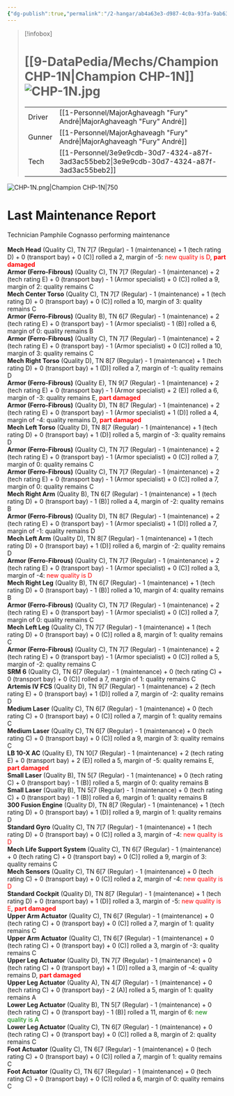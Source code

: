```yaml
---
{"dg-publish":true,"permalink":"/2-hangar/ab4a63e3-d987-4c0a-93fa-9ab63a0aed31/"}
---
```


> [!infobox]
> # [[9-DataPedia/Mechs/Champion CHP-1N\|Champion CHP-1N]] ![CHP-1N.jpg](/img/user/z_Assets/Mechs/CHP-1N.jpg)
> | | |
> | - | - |
> | Driver | [[1-Personnel/MajorAghaveagh "Fury" André\|MajorAghaveagh "Fury" André]] |
> | Gunner | [[1-Personnel/MajorAghaveagh "Fury" André\|MajorAghaveagh "Fury" André]] |
> | Tech | [[1-Personnel/3e9e9cdb-30d7-4324-a87f-3ad3ac55beb2\|3e9e9cdb-30d7-4324-a87f-3ad3ac55beb2]] |

![CHP-1N.png|Champion CHP-1N|750](/img/user/z_Assets/Mech%20Sheets/CHP-1N.png)

# Last Maintenance Report
<emph>Technician Pamphile Cognasso performing maintenance</emph><br><br><b>Mech Head</b> (Quality C), TN 7[7 (Regular) - 1 (maintenance) + 1 (tech rating D) + 0 (transport bay) + 0 (C)] rolled a 2, margin of -5: <font color='red'>new quality is D</font>, <font color='red'><b>part damaged</b></font><br><b>Armor (Ferro-Fibrous)</b> (Quality C), TN 7[7 (Regular) - 1 (maintenance) + 2 (tech rating E) + 0 (transport bay) - 1 (Armor specialist) + 0 (C)] rolled a 9, margin of 2: quality remains C<br><b>Mech Center Torso</b> (Quality C), TN 7[7 (Regular) - 1 (maintenance) + 1 (tech rating D) + 0 (transport bay) + 0 (C)] rolled a 10, margin of 3: quality remains C<br><b>Armor (Ferro-Fibrous)</b> (Quality B), TN 6[7 (Regular) - 1 (maintenance) + 2 (tech rating E) + 0 (transport bay) - 1 (Armor specialist) - 1 (B)] rolled a 6, margin of 0: quality remains B<br><b>Armor (Ferro-Fibrous)</b> (Quality C), TN 7[7 (Regular) - 1 (maintenance) + 2 (tech rating E) + 0 (transport bay) - 1 (Armor specialist) + 0 (C)] rolled a 10, margin of 3: quality remains C<br><b>Mech Right Torso</b> (Quality D), TN 8[7 (Regular) - 1 (maintenance) + 1 (tech rating D) + 0 (transport bay) + 1 (D)] rolled a 7, margin of -1: quality remains D<br><b>Armor (Ferro-Fibrous)</b> (Quality E), TN 9[7 (Regular) - 1 (maintenance) + 2 (tech rating E) + 0 (transport bay) - 1 (Armor specialist) + 2 (E)] rolled a 6, margin of -3: quality remains E, <font color='red'><b>part damaged</b></font><br><b>Armor (Ferro-Fibrous)</b> (Quality D), TN 8[7 (Regular) - 1 (maintenance) + 2 (tech rating E) + 0 (transport bay) - 1 (Armor specialist) + 1 (D)] rolled a 4, margin of -4: quality remains D, <font color='red'><b>part damaged</b></font><br><b>Mech Left Torso</b> (Quality D), TN 8[7 (Regular) - 1 (maintenance) + 1 (tech rating D) + 0 (transport bay) + 1 (D)] rolled a 5, margin of -3: quality remains D<br><b>Armor (Ferro-Fibrous)</b> (Quality C), TN 7[7 (Regular) - 1 (maintenance) + 2 (tech rating E) + 0 (transport bay) - 1 (Armor specialist) + 0 (C)] rolled a 7, margin of 0: quality remains C<br><b>Armor (Ferro-Fibrous)</b> (Quality C), TN 7[7 (Regular) - 1 (maintenance) + 2 (tech rating E) + 0 (transport bay) - 1 (Armor specialist) + 0 (C)] rolled a 7, margin of 0: quality remains C<br><b>Mech Right Arm</b> (Quality B), TN 6[7 (Regular) - 1 (maintenance) + 1 (tech rating D) + 0 (transport bay) - 1 (B)] rolled a 4, margin of -2: quality remains B<br><b>Armor (Ferro-Fibrous)</b> (Quality D), TN 8[7 (Regular) - 1 (maintenance) + 2 (tech rating E) + 0 (transport bay) - 1 (Armor specialist) + 1 (D)] rolled a 7, margin of -1: quality remains D<br><b>Mech Left Arm</b> (Quality D), TN 8[7 (Regular) - 1 (maintenance) + 1 (tech rating D) + 0 (transport bay) + 1 (D)] rolled a 6, margin of -2: quality remains D<br><b>Armor (Ferro-Fibrous)</b> (Quality C), TN 7[7 (Regular) - 1 (maintenance) + 2 (tech rating E) + 0 (transport bay) - 1 (Armor specialist) + 0 (C)] rolled a 3, margin of -4: <font color='red'>new quality is D</font><br><b>Mech Right Leg</b> (Quality B), TN 6[7 (Regular) - 1 (maintenance) + 1 (tech rating D) + 0 (transport bay) - 1 (B)] rolled a 10, margin of 4: quality remains B<br><b>Armor (Ferro-Fibrous)</b> (Quality C), TN 7[7 (Regular) - 1 (maintenance) + 2 (tech rating E) + 0 (transport bay) - 1 (Armor specialist) + 0 (C)] rolled a 7, margin of 0: quality remains C<br><b>Mech Left Leg</b> (Quality C), TN 7[7 (Regular) - 1 (maintenance) + 1 (tech rating D) + 0 (transport bay) + 0 (C)] rolled a 8, margin of 1: quality remains C<br><b>Armor (Ferro-Fibrous)</b> (Quality C), TN 7[7 (Regular) - 1 (maintenance) + 2 (tech rating E) + 0 (transport bay) - 1 (Armor specialist) + 0 (C)] rolled a 5, margin of -2: quality remains C<br><b>SRM 6</b> (Quality C), TN 6[7 (Regular) - 1 (maintenance) + 0 (tech rating C) + 0 (transport bay) + 0 (C)] rolled a 7, margin of 1: quality remains C<br><b>Artemis IV FCS</b> (Quality D), TN 9[7 (Regular) - 1 (maintenance) + 2 (tech rating E) + 0 (transport bay) + 1 (D)] rolled a 7, margin of -2: quality remains D<br><b>Medium Laser</b> (Quality C), TN 6[7 (Regular) - 1 (maintenance) + 0 (tech rating C) + 0 (transport bay) + 0 (C)] rolled a 7, margin of 1: quality remains C<br><b>Medium Laser</b> (Quality C), TN 6[7 (Regular) - 1 (maintenance) + 0 (tech rating C) + 0 (transport bay) + 0 (C)] rolled a 9, margin of 3: quality remains C<br><b>LB 10-X AC</b> (Quality E), TN 10[7 (Regular) - 1 (maintenance) + 2 (tech rating E) + 0 (transport bay) + 2 (E)] rolled a 5, margin of -5: quality remains E, <font color='red'><b>part damaged</b></font><br><b>Small Laser</b> (Quality B), TN 5[7 (Regular) - 1 (maintenance) + 0 (tech rating C) + 0 (transport bay) - 1 (B)] rolled a 5, margin of 0: quality remains B<br><b>Small Laser</b> (Quality B), TN 5[7 (Regular) - 1 (maintenance) + 0 (tech rating C) + 0 (transport bay) - 1 (B)] rolled a 6, margin of 1: quality remains B<br><b>300 Fusion Engine</b> (Quality D), TN 8[7 (Regular) - 1 (maintenance) + 1 (tech rating D) + 0 (transport bay) + 1 (D)] rolled a 9, margin of 1: quality remains D<br><b>Standard Gyro</b> (Quality C), TN 7[7 (Regular) - 1 (maintenance) + 1 (tech rating D) + 0 (transport bay) + 0 (C)] rolled a 3, margin of -4: <font color='red'>new quality is D</font><br><b>Mech Life Support System</b> (Quality C), TN 6[7 (Regular) - 1 (maintenance) + 0 (tech rating C) + 0 (transport bay) + 0 (C)] rolled a 9, margin of 3: quality remains C<br><b>Mech Sensors</b> (Quality C), TN 6[7 (Regular) - 1 (maintenance) + 0 (tech rating C) + 0 (transport bay) + 0 (C)] rolled a 2, margin of -4: <font color='red'>new quality is D</font><br><b>Standard Cockpit</b> (Quality D), TN 8[7 (Regular) - 1 (maintenance) + 1 (tech rating D) + 0 (transport bay) + 1 (D)] rolled a 3, margin of -5: <font color='red'>new quality is E</font>, <font color='red'><b>part damaged</b></font><br><b>Upper Arm Actuator</b> (Quality C), TN 6[7 (Regular) - 1 (maintenance) + 0 (tech rating C) + 0 (transport bay) + 0 (C)] rolled a 7, margin of 1: quality remains C<br><b>Upper Arm Actuator</b> (Quality C), TN 6[7 (Regular) - 1 (maintenance) + 0 (tech rating C) + 0 (transport bay) + 0 (C)] rolled a 3, margin of -3: quality remains C<br><b>Upper Leg Actuator</b> (Quality D), TN 7[7 (Regular) - 1 (maintenance) + 0 (tech rating C) + 0 (transport bay) + 1 (D)] rolled a 3, margin of -4: quality remains D, <font color='red'><b>part damaged</b></font><br><b>Upper Leg Actuator</b> (Quality A), TN 4[7 (Regular) - 1 (maintenance) + 0 (tech rating C) + 0 (transport bay) - 2 (A)] rolled a 5, margin of 1: quality remains A<br><b>Lower Leg Actuator</b> (Quality B), TN 5[7 (Regular) - 1 (maintenance) + 0 (tech rating C) + 0 (transport bay) - 1 (B)] rolled a 11, margin of 6: <font color='green'>new quality is A</font><br><b>Lower Leg Actuator</b> (Quality C), TN 6[7 (Regular) - 1 (maintenance) + 0 (tech rating C) + 0 (transport bay) + 0 (C)] rolled a 8, margin of 2: quality remains C<br><b>Foot Actuator</b> (Quality C), TN 6[7 (Regular) - 1 (maintenance) + 0 (tech rating C) + 0 (transport bay) + 0 (C)] rolled a 7, margin of 1: quality remains C<br><b>Foot Actuator</b> (Quality C), TN 6[7 (Regular) - 1 (maintenance) + 0 (tech rating C) + 0 (transport bay) + 0 (C)] rolled a 6, margin of 0: quality remains C<br>